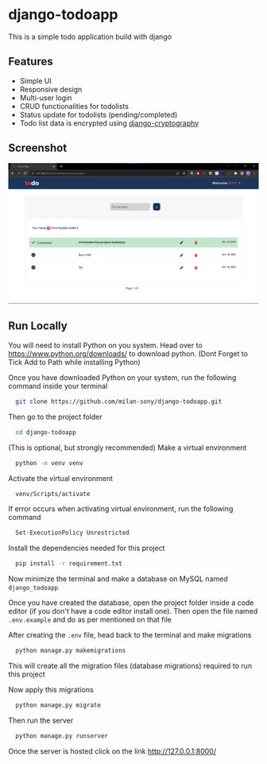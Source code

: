 # django-todoapp

This is a simple todo application build with django

## Features

- Simple UI
- Responsive design
- Multi-user login
- CRUD functionalities for todolists
- Status update for todolists (pending/completed)
- Todo list data is encrypted using [django-cryptography](https://github.com/georgemarshall/django-cryptography)

## Screenshot

<img src="screenshots/homepage.png">

## Run Locally

You will need to install Python on  you system. Head over to https://www.python.org/downloads/ to download python.
(Dont Forget to Tick Add to Path while installing Python)

Once you have downloaded Python on your system, 
run the following command inside your terminal

```bash
  git clone https://github.com/milan-sony/django-todoapp.git
```

Then go to the project folder

```bash
  cd django-todoapp
```

(This is optional, but strongly recommended) Make a virtual environment

```bash
  python -m venv venv
```

Activate the virtual environment

```bash
  venv/Scripts/activate
```

If error occurs when activating virtual environment, run the following command

```bash
  Set-ExecutionPolicy Unrestricted
```

Install the dependencies needed for this project

```bash
  pip install -r requirement.txt
```

Now minimize the terminal and make a database on MySQL named `django_todoapp`

Once you have created the database, open the project folder inside a code editor (if you don't have a code editor install one). Then open the file named `.env.example` and do as per mentioned  on that file

After creating the `.env` file, head back to the terminal and make migrations

```bash
  python manage.py makemigrations
```

This will create all the migration files (database migrations) required to run this project

Now apply this migrations

```bash
  python manage.py migrate
```

Then run the server

```bash
  python manage.py runserver
```

Once the server is hosted click on the link http://127.0.0.1:8000/
